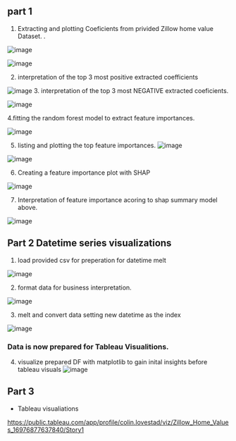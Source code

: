 ## part 1
1. Extracting and plotting  Coeficients from privided Zillow home value Dataset. 
.

![image](https://github.com/clovestad/Zillow_Home_Values/assets/103072823/3b73fcb4-847e-4270-8ae7-ae531c0d9533)

![image](https://github.com/clovestad/Zillow_Home_Values/assets/103072823/a998c2de-32c1-47b3-a93f-fce1bc2f21d2)

2. interpretation of the top 3 most positive extracted coefficients

![image](https://github.com/clovestad/Zillow_Home_Values/assets/103072823/1aa91582-77e6-4ec2-ac9d-ea0b0028002f)
3. interpretation of the top 3 most NEGATIVE extracted coeficients.

![image](https://github.com/clovestad/Zillow_Home_Values/assets/103072823/a4b0a888-1cb1-4f04-8b19-c508c02252ea)

4.fitting the random forest model to extract feature importances.

![image](https://github.com/clovestad/Zillow_Home_Values/assets/103072823/a2132649-aa38-4da0-a662-3069b63a5c45)

5. listing and plotting the top feature importances.
![image](https://github.com/clovestad/Zillow_Home_Values/assets/103072823/860159c8-9c4f-4717-be48-61c61bb6575f)

![image](https://github.com/clovestad/Zillow_Home_Values/assets/103072823/ce6d0dba-1124-41c5-95ec-9b20f5968720)

6. Creating a feature importance plot with SHAP

![image](https://github.com/clovestad/Zillow_Home_Values/assets/103072823/3d359372-a7d0-4deb-bb0d-47d4244800d0)

7. Interpretation of feature importance acoring to shap summary model above.

![image](https://github.com/clovestad/Zillow_Home_Values/assets/103072823/f748c57a-28d2-4ee4-a4f1-2af47cfe585c)

## Part 2 Datetime series visualizations

1. load provided csv for preperation for datetime melt

![image](https://github.com/clovestad/Zillow_Home_Values/assets/103072823/1352d80c-1ba0-439e-b09b-3ea56bcab9a9)

2. format data for business interpretation.

![image](https://github.com/clovestad/Zillow_Home_Values/assets/103072823/7a3acbd2-5402-4045-8aa9-9ea63100eff2)

3. melt and convert data setting new datetime as the index

![image](https://github.com/clovestad/Zillow_Home_Values/assets/103072823/18b92470-1e91-477b-9541-1fff9a4d2fcd)

### Data is now prepared for Tableau Visualitions.

4. visualize prepared DF with matplotlib to gain inital insights before tableau visuals
![image](https://github.com/clovestad/Zillow_Home_Values/assets/103072823/40ebe1f3-0749-4639-9005-7d9eab926077)

## Part 3
- Tableau visualiations

https://public.tableau.com/app/profile/colin.lovestad/viz/Zillow_Home_Values_16976877637840/Story1












